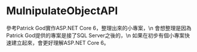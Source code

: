# MulnipulateObjectAPI
參考Patrick God實作ASP.NET Core 6，整理出來的小專案，\n
會想整理是因為Patrick God提供的專案是接了SQL Server之後的，\n
如果在初步有個小專案快速建立起來，會更好理解ASP.NET Core 6。
